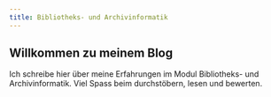 ```yaml
---
title: Bibliotheks- und Archivinformatik
---
```


## Willkommen zu meinem Blog

Ich schreibe hier über meine Erfahrungen im Modul Bibliotheks- und Archivinformatik. 
Viel Spass beim durchstöbern, lesen und bewerten.
